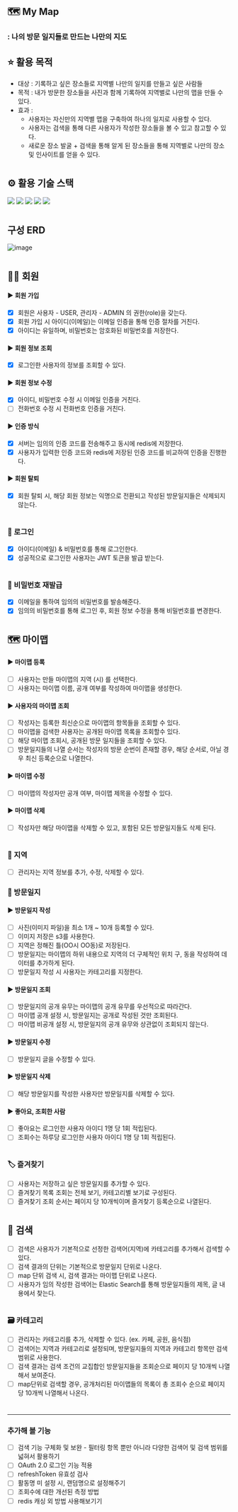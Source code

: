 ## 🗺️ My Map
### : 나의 방문 일지들로 만드는 나만의 지도

## ⭐ 활용 목적 
* 대상 : 기록하고 싶은 장소들로 지역별 나만의 일지를 만들고 싶은 사람들
* 목적 : 내가 방문한 장소들을 사진과 함께 기록하여 지역별로 나만의 맵을 만들 수 있다.
* 효과 :
  * 사용자는 자신만의 지역별 맵을 구축하여 하나의 일지로 사용할 수 있다.
  * 사용자는 검색을 통해 다른 사용자가 작성한 장소들을 볼 수 있고 참고할 수 있다.
  * 새로운 장소 발굴 + 검색을 통해 알게 된 장소들을 통해 지역별로 나만의 장소 및 인사이트를 얻을 수 있다.
# 
## ⚙️ 활용 기술 스택
<img src="https://img.shields.io/badge/springboot-6DB33F?style=for-the-badge&logo=springboot&logoColor=white"> <img src="https://img.shields.io/badge/java-007396?style=for-the-badge&logo=java&logoColor=white"> <img src="https://img.shields.io/badge/mysql-4479A1?style=for-the-badge&logo=mysql&logoColor=white"> <img src="https://img.shields.io/badge/Hibernate-59666C?style=for-the-badge&logo=Hibernate&logoColor=white"> <img src="https://img.shields.io/badge/redis-DC382D?style=for-the-badge&logo=redis&logoColor=white"> 
#
## 구성 ERD
![image](https://github.com/seowonn/my-map/assets/144876148/69d4513f-083b-4170-bccd-96ac9cc580ee)

#
## 🙎‍♀ 회원
#### ▶️ 회원 가입
  - [x] 회원은 사용자 - USER, 관리자 - ADMIN 의 권한(role)을 갖는다.
  - [x] 회원 가입 시 아이디(이메일)는 이메일 인증을 통해 인증 절차를 거친다.
  - [x] 아이디는 유일하며, 비밀번호는 암호화된 비밀번호를 저장한다.
    
#### ▶️ 회원 정보 조회
  - [x] 로그인한 사용자의 정보를 조회할 수 있다. 

#### ▶️ 회원 정보 수정
  - [x] 아이디, 비밀번호 수정 시 이메일 인증을 거친다.
  - [ ] 전화번호 수정 시 전화번호 인증을 거친다.
  
  #### ▶️ 인증 방식 
   - [x] 서버는 임의의 인증 코드를 전송해주고 동시에 redis에 저장한다.
   - [x] 사용자가 입력한 인증 코드와 redis에 저장된 인증 코드를 비교하여 인증을 진행한다.

#### ▶️ 회원 탈퇴
  - [x] 회원 탈퇴 시, 해당 회원 정보는 익명으로 전환되고 작성된 방문일지들은 삭제되지 않는다.
#
### 🔐 로그인
- [x] 아이디(이메일) & 비밀번호를 통해 로그인한다.
- [x] 성공적으로 로그인한 사용자는 JWT 토큰을 발급 받는다.
#
### 🔑 비밀번호 재발급
- [x] 이메일을 통하여 임의의 비밀번호를 발송해준다.
- [x] 임의의 비밀번호를 통해 로그인 후, 회원 정보 수정을 통해 비밀번호를 변경한다.
#
## 🗺️ 마이맵
#### ▶️  마이맵 등록
  - [ ] 사용자는 만들 마이맵의 지역 (시) 를 선택한다. 
  - [ ] 사용자는 마이맵 이름, 공개 여부를 작성하여 마이맵을 생성한다.
        
#### ▶️ 사용자의 마이맵 조회
  - [ ] 작성자는 등록한 최신순으로 마이맵의 항목들을 조회할 수 있다.
  - [ ] 마이맵을 검색한 사용자는 공개된 마이맵 목록을 조회할수 있다.
   - [ ] 해당 마이맵 조회시, 공개된 방문 일지들을 조회할 수 있다.
   - [ ] 방문일지들의 나열 순서는 작성자의 방문 순번이 존재할 경우, 해당 순서로, 아닐 경우 최신 등록순으로 나열한다.
         
#### ▶️ 마이맵 수정
  - [ ] 마이맵의 작성자만 공개 여부, 마이맵 제목을 수정할 수 있다.
        
#### ▶️ 마이맵 삭제
  - [ ] 작성자만 해당 마이맵을 삭제할 수 있고, 포함된 모든 방문일지들도 삭제 된다.  
#
### 🏡 지역 
- [ ] 관리자는 지역 정보를 추가, 수정, 삭제할 수 있다.
### 📗 방문일지
#### ▶️ 방문일지 작성
  - [ ] 사진(이미지 파일)을  최소 1개 ~ 10개 등록할 수 있다.
   - [ ] 이미지 저장은 s3를 사용한다. 
  - [ ] 지역은 정해진 틀(OO시 OO동)로 저장된다.
  - [ ] 방문일지는 마이맵의 하위 내용으로 지역의 더 구체적인 위치 구, 동을 작성하여 데이터를 추가하게 된다.
  - [ ] 방문일지 작성 시 사용자는 카테고리를 지정한다.

#### ▶️ 방문일지 조회
  - [ ] 방문일지의 공개 유무는 마이맵의 공개 유무를 우선적으로 따라간다.
   - [ ] 마이맵 공개 설정 시, 방문일지는 공개로 작성된 것만 조회된다.
   - [ ] 마이맵 비공개 설정 시, 방문일지의 공개 유무와 상관없이 조회되지 않는다.
     
#### ▶️ 방문일지 수정
 - [ ] 방문일지 글을 수정할 수 있다.

#### ▶️ 방문일지 삭제
 - [ ] 해당 방문일지를 작성한 사용자만 방문일지를 삭제할 수 있다.    
        
#### ▶️ 좋아요, 조회한 사람
  - [ ] 좋아요는 로그인한 사용자 아이디 1명 당 1회 적립된다.
  - [ ] 조회수는 하루당 로그인한 사용자 아이디 1명 당 1회 적립된다.
#
### 🏷️ 즐겨찾기
  - [ ] 사용자는 저장하고 싶은 방문일지를 추가할 수 있다.
  - [ ] 즐겨찾기 목록 조회는 전체 보기, 카테고리별 보기로 구성된다.
  - [ ] 즐겨찾기 조회 순서는 페이지 당 10개씩이며 즐겨찾기 등록순으로 나열된다.
#
## 🔎 검색
- [ ] 검색은 사용자가 기본적으로 선정한 검색어(지역)에 카테고리를 추가해서 검색할 수 있다.
- [ ] 검색 결과의 단위는 기본적으로 방문일지 단위로 나온다.
- [ ] map 단위 검색 시, 검색 결과는 마이맵 단위로 나온다.
- [ ] 사용자가 임의 작성한 검색어는 Elastic Search를 통해 방문일지들의 제목, 글 내용에서 찾는다.
#
### 🗃️ 카테고리
- [ ] 관리자는 카테고리를 추가, 삭제할 수 있다. (ex. 카페, 공원, 음식점)
- [ ] 검색어는 지역과 카테고리로 설정되며, 방문일지들의 지역과 카테고리 항목만 검색 범위로 사용한다.
- [ ] 검색 결과는 검색 조건의 교집합인 방문일지들을 조회순으로 페이지 당 10개씩 나열해서 보여준다.
- [ ] map단위로 검색할 경우, 공개처리된 마이맵들의 목록이 총 조회수 순으로 페이지당 10개씩 나열해서 나온다.
#
---
### 추가해 볼 기능
- [ ] 검색 기능 구체화 및 보완 - 필터링 항목 뿐만 아니라 다양한 검색어 및 검색 범위를 넓혀서 활용하기
- [ ] OAuth 2.0 로그인 기능 적용
- [ ] refreshToken 유효성 검사 
- [ ] 활동명 미 설정 시, 랜덤명으로 설정해주기
- [ ] 조회수에 대한 개선된 측정 방법
- [ ] redis 캐싱 외 방법 사용해보기기
